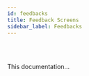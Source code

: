 ```yaml
---
id: feedbacks
title: Feedback Screens
sidebar_label: Feedbacks
---
```



<MultiBrandExample>
    
</MultiBrandExample>

<br/>
    
<br/>

This documentation...
